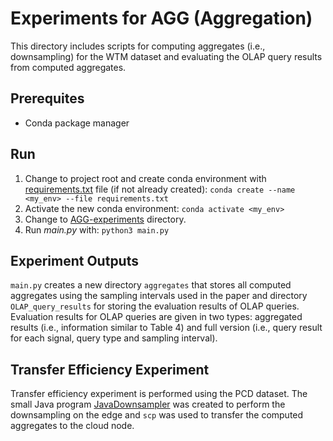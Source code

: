 # Experiments for AGG (Aggregation)

This directory includes scripts for computing aggregates (i.e., downsampling) for the WTM dataset and evaluating the OLAP query results from computed aggregates.
## Prerequites
- Conda package manager

## Run
1. Change to project root and create conda environment with [requirements.txt](https://github.com/aabduvakhobov/ModelarDB-Analyzer/blob/main/requirements.txt) file (if not already created): `conda create --name <my_env> --file requirements.txt`
2. Activate the new conda environment: `conda activate <my_env>`
3. Change to [AGG-experiments](Baselines/AGG-experiments) directory. 
4. Run _main.py_ with: `python3 main.py`

## Experiment Outputs
`main.py` creates a new directory `aggregates` that stores all computed aggregates using the sampling intervals used in the paper and directory `OLAP_query_results` for storing the evaluation results of OLAP queries. Evaluation results for OLAP queries are given in two types: aggregated results (i.e., information similar to Table 4) and full version (i.e., query result for each signal, query type and sampling interval).

## Transfer Efficiency Experiment
Transfer efficiency experiment is performed using the PCD dataset. The small Java program [JavaDownsampler](Baselines/AGG-Experiments/JavaDownsampler) was created to perform the downsampling on the edge and `scp` was used to transfer the computed aggregates to the cloud node.

